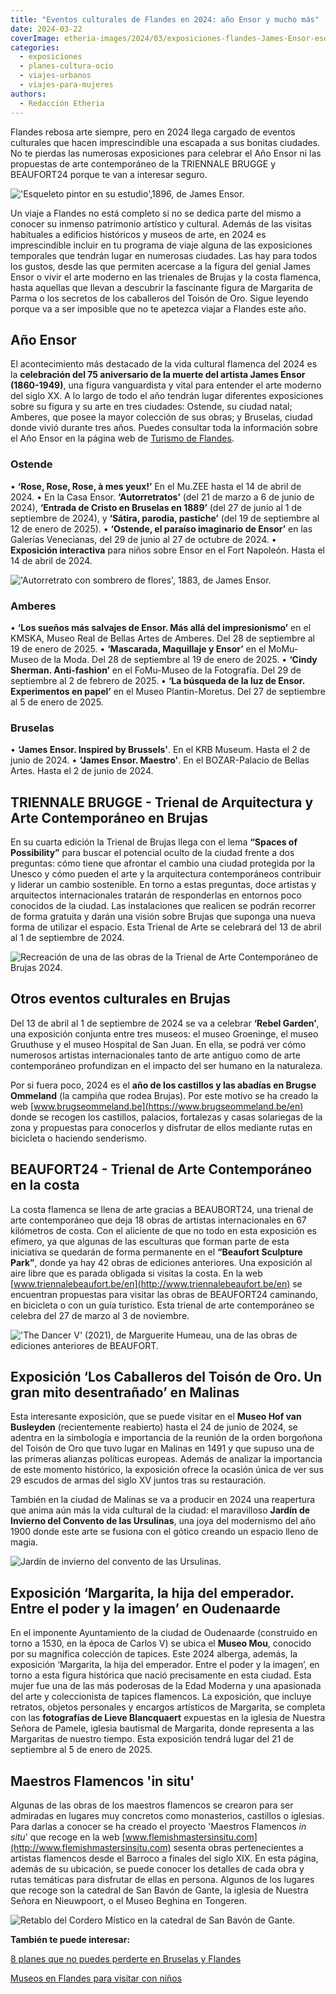 ```yaml
---
title: "Eventos culturales de Flandes en 2024: año Ensor y mucho más"
date: 2024-03-22
coverImage: etheria-images/2024/03/exposiciones-flandes-James-Ensor-esqueleto-pintor-en-su-estudio.jpg
categories: 
  - exposiciones
  - planes-cultura-ocio
  - viajes-urbanos
  - viajes-para-mujeres
authors: 
  - Redacción Etheria
---
```


Flandes rebosa arte siempre, pero en 2024 llega cargado de eventos culturales que hacen 
imprescindible una escapada a sus bonitas ciudades. No te pierdas las numerosas 
exposiciones para celebrar el Año Ensor ni las propuestas de arte contemporáneo de la 
TRIENNALE BRUGGE y BEAUFORT24 porque te van a interesar seguro. 

!['Esqueleto pintor en su estudio',1896, de James Ensor.](etheria-images/2024/03/exposiciones-flandes-James-Ensor-esqueleto-pintor-en-su-estudio.jpg "'Esqueleto pintor en su estudio', 1896, de James Ensor. © KMSKA/Rik Klein Gotink.")

Un viaje a Flandes no está completo si no se dedica parte del mismo a conocer su inmenso 
patrimonio artístico y cultural. Además de las visitas habituales a edificios históricos 
y museos de arte, en 2024 es imprescindible incluir en tu programa de viaje alguna de 
las exposiciones temporales que tendrán lugar en numerosas ciudades. Las hay para todos 
los gustos, desde las que permiten acercase a la figura del genial James Ensor o vivir 
el arte moderno en las trienales de Brujas y la costa flamenca, hasta aquellas que 
llevan a descubrir la fascinante figura de Margarita de Parma o los secretos de los 
caballeros del Toisón de Oro. Sigue leyendo porque va a ser imposible que no te apetezca 
viajar a Flandes este año. 

## Año Ensor

El acontecimiento más destacado de la vida cultural flamenca del 2024 es la 
**celebración del 75 aniversario de la muerte del artista James Ensor (1860-1949)**, una 
figura vanguardista y vital para entender el arte moderno del siglo XX. A lo largo de 
todo el año tendrán lugar diferentes exposiciones sobre su figura y su arte en tres 
ciudades: Ostende, su ciudad natal; Amberes, que posee la mayor colección de sus obras; 
y Bruselas, ciudad donde vivió durante tres años. Puedes consultar toda la información 
sobre el Año Ensor en la página web de [Turismo de 
Flandes](https://www.visitflanders.com/es/ensor2024). 

### Ostende

• **‘Rose, Rose, Rose, à mes yeux!’** En el Mu.ZEE hasta el 14 de abril de 2024. • En la 
Casa Ensor. **‘Autorretratos’** (del 21 de marzo a 6 de junio de 2024), **‘Entrada de 
Cristo en Bruselas en 1889’** (del 27 de junio al 1 de septiembre de 2024), y **‘Sátira, 
parodia, pastiche’** (del 19 de septiembre al 12 de enero de 2025). • **‘Ostende, el 
paraíso imaginario de Ensor’** en las Galerías Venecianas, del 29 de junio al 27 de 
octubre de 2024. • **Exposición interactiva** para niños sobre Ensor en el Fort 
Napoleón. Hasta el 14 de abril de 2024. 

!['Autorretrato con sombrero de flores', 1883, de James Ensor.](etheria-images/2024/03/exposiciones-flandes-Ensor-autorretrato.jpg "'Autorretrato con sombrero de flores', 1883, de James Ensor. © Colección Mu.ZEEv/foto Hugo Maertens.")

### Amberes

• **‘Los sueños más salvajes de Ensor. Más allá del impresionismo’** en el KMSKA, Museo 
Real de Bellas Artes de Amberes. Del 28 de septiembre al 19 de enero de 2025. • 
**‘Mascarada, Maquillaje y Ensor’** en el MoMu-Museo de la Moda. Del 28 de septiembre al 
19 de enero de 2025. • **‘Cindy Sherman. Anti-fashion’** en el FoMu-Museo de la 
Fotografía. Del 29 de septiembre al 2 de febrero de 2025. • **‘La búsqueda de la luz de 
Ensor. Experimentos en papel’** en el Museo Plantin-Moretus. Del 27 de septiembre al 5 
de enero de 2025. 

### Bruselas

• **‘James Ensor. Inspired by Brussels'**. En el KRB Museum. Hasta el 2 de junio de 
2024. • **‘James Ensor. Maestro'**. En el BOZAR-Palacio de Bellas Artes. Hasta el 2 de 
junio de 2024. 

## TRIENNALE BRUGGE - Trienal de Arquitectura y Arte Contemporáneo en Brujas

En su cuarta edición la Trienal de Brujas llega con el lema **“Spaces of Possibility”** 
para buscar el potencial oculto de la ciudad frente a dos preguntas: cómo tiene que 
afrontar el cambio una ciudad protegida por la Unesco y cómo pueden el arte y la 
arquitectura contemporáneos contribuir y liderar un cambio sostenible. En torno a estas 
preguntas, doce artistas y arquitectos internacionales tratarán de responderlas en 
entornos poco conocidos de la ciudad. Las instalaciones que realicen se podrán recorrer 
de forma gratuita y darán una visión sobre Brujas que suponga una nueva forma de 
utilizar el espacio. Esta Trienal de Arte se celebrará del 13 de abril al 1 de 
septiembre de 2024. 

![Recreación de una de las obras de la Trienal de Arte Contemporáneo de Brujas 2024.](etheria-images/2024/03/exposiciones-flandes-Triennal-brujas.jpg "Recreación de una de las obras de la Trienal de Arte Contemporáneo de Brujas 2024. © Bangkok Project Studio.")

## Otros eventos culturales en Brujas

Del 13 de abril al 1 de septiembre de 2024 se va a celebrar **‘Rebel Garden’**, una 
exposición conjunta entre tres museos: el museo Groeninge, el museo Gruuthuse y el museo 
Hospital de San Juan. En ella, se podrá ver cómo numerosos artistas internacionales 
tanto de arte antiguo como de arte contemporáneo profundizan en el impacto del ser 
humano en la naturaleza. 

Por si fuera poco, 2024 es el **año de los castillos y las abadías en Brugse Ommeland** 
(la campiña que rodea Brujas). Por este motivo se ha creado la web [www.brugseommeland.be](https://www.brugseommeland.be/en) 
donde se recogen los castillos, palacios, fortalezas y casas solariegas de la zona y 
propuestas para conocerlos y disfrutar de ellos mediante rutas en bicicleta o haciendo 
senderismo. 

## BEAUFORT24 - Trienal de Arte Contemporáneo en la costa

La costa flamenca se llena de arte gracias a BEAUBORT24, una trienal de arte 
contemporáneo que deja 18 obras de artistas internacionales en 67 kilómetros de costa. 
Con el aliciente de que no todo en esta exposición es efímero, ya que algunas de las 
esculturas que forman parte de esta iniciativa se quedarán de forma permanente en el 
**“Beaufort Sculpture Park”**, donde ya hay 42 obras de ediciones anteriores. Una 
exposición al aire libre que es parada obligada si visitas la costa. En la web [www.triennalebeaufort.be/en](http://www.triennalebeaufort.be/en) 
se encuentran propuestas para visitar las obras de BEAUFORT24 caminando, en bicicleta o 
con un guía turístico. Esta trienal de arte contemporáneo se celebra del 27 de marzo al 
3 de noviembre. 

!['The Dancer V' (2021), de  Marguerite Humeau, una de las obras de ediciones anteriores de BEAUFORT.](etheria-images/2024/03/exposiciones-flandes-The-Dancer-beaufort-2021.jpg "'The Dancer V' (2021), de Marguerite Humeau, una de las obras de ediciones anteriores de BEAUFORT. © Triennial Beaufort.")

## Exposición ‘Los Caballeros del Toisón de Oro. Un gran mito desentrañado’ en Malinas

Esta interesante exposición, que se puede visitar en el **Museo Hof van Busleyden** 
(recientemente reabierto) hasta el 24 de junio de 2024, se adentra en la simbología e 
importancia de la reunión de la orden borgoñona del Toisón de Oro que tuvo lugar en 
Malinas en 1491 y que supuso una de las primeras alianzas políticas europeas. Además de 
analizar la importancia de este momento histórico, la exposición ofrece la ocasión única 
de ver sus 29 escudos de armas del siglo XV juntos tras su restauración. 

También en la ciudad de Malinas se va a producir en 2024 una reapertura que anima aún 
más la vida cultural de la ciudad: el maravilloso **Jardín de Invierno del Convento de 
las Ursulinas**, una joya del modernismo del año 1900 donde este arte se fusiona con el 
gótico creando un espacio lleno de magia. 

![Jardín de invierno del convento de las Ursulinas.](etheria-images/2024/03/exposiciones-flandes-jardin-invierno-convento-ursulinas-667x1000.jpg "Jardín de invierno del convento de las Ursulinas. © Visit Mechelen/Koen Broos.")

## Exposición ‘Margarita, la hija del emperador. Entre el poder y la imagen’ en Oudenaarde

En el imponente Ayuntamiento de la ciudad de Oudenaarde (construido en torno a 1530, en 
la época de Carlos V) se ubica el **Museo Mou**, conocido por su magnífica colección de 
tapices. Este 2024 alberga, además, la exposición ‘Margarita, la hija del emperador. 
Entre el poder y la imagen’, en torno a esta figura histórica que nació precisamente en 
esta ciudad. Esta mujer fue una de las más poderosas de la Edad Moderna y una apasionada 
del arte y coleccionista de tapices flamencos. La exposición, que incluye retratos, 
objetos personales y encargos artísticos de Margarita, se completa con las **fotografías 
de Lieve Blancquaert** expuestas en la iglesia de Nuestra Señora de Pamele, iglesia 
bautismal de Margarita, donde representa a las Margaritas de nuestro tiempo. Esta 
exposición tendrá lugar del 21 de septiembre al 5 de enero de 2025. 

## Maestros Flamencos 'in situ'

Algunas de las obras de los maestros flamencos se crearon para ser admiradas en lugares 
muy concretos como monasterios, castillos o iglesias. Para darlas a conocer se ha creado 
el proyecto 'Maestros Flamencos _in situ_' que recoge en la web [www.flemishmastersinsitu.com](http://www.flemishmastersinsitu.com) 
sesenta obras pertenecientes a artistas flamencos desde el Barroco a finales del siglo 
XIX. En esta página, además de su ubicación, se puede conocer los detalles de cada obra 
y rutas temáticas para disfrutar de ellas en persona. Algunos de los lugares que recoge 
son la catedral de San Bavón de Gante, la iglesia de Nuestra Señora en Nieuwpoort, o el 
Museo Beghina en Tongeren. 

![Retablo del Cordero Místico en la catedral de San Bavón de Gante.](etheria-images/2024/03/exposiciones-flandes-catedral-san-bavon-cordero-mistico.jpg "Retablo del Cordero Místico en la catedral de San Bavón de Gante. © Piet De Kersgieter.")

**También te puede interesar:** 

[8 planes que no puedes perderte en Bruselas y 
Flandes](https://etheriamagazine.com/2021/03/12/que-ver-hacer-otros-planes-en-bruselas-y-flandes/) 

[Museos en Flandes para visitar con 
niños](https://etheriamagazine.com/2022/11/21/flandes-en-familia-museos/)
